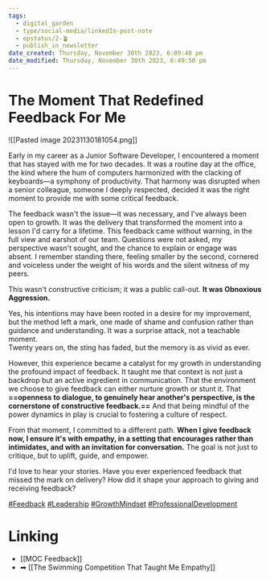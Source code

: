 ```yaml
---
tags:
  - digital_garden
  - type/social-media/linkedIn-post-note
  - epstatus/2-🪴
  - publish_in_newsletter
date_created: Thursday, November 30th 2023, 6:09:40 pm
date_modified: Thursday, November 30th 2023, 6:49:50 pm
---
```

# The Moment That Redefined Feedback For Me
![[Pasted image 20231130181054.png]]

Early in my career as a Junior Software Developer, I encountered a moment that has stayed with me for two decades. It was a routine day at the office, the kind where the hum of computers harmonized with the clacking of keyboards—a symphony of productivity. That harmony was disrupted when a senior colleague, someone I deeply respected, decided it was the right moment to provide me with some critical feedback.  
  
The feedback wasn't the issue—it was necessary, and I've always been open to growth. It was the delivery that transformed the moment into a lesson I'd carry for a lifetime. This feedback came without warning, in the full view and earshot of our team. Questions were not asked, my perspective wasn't sought, and the chance to explain or engage was absent. I remember standing there, feeling smaller by the second, cornered and voiceless under the weight of his words and the silent witness of my peers.  
  
This wasn't constructive criticism; it was a public call-out. **It was Obnoxious Aggression.**  
  
Yes, his intentions may have been rooted in a desire for my improvement, but the method left a mark, one made of shame and confusion rather than guidance and understanding. It was a surprise attack, not a teachable moment.  
Twenty years on, the sting has faded, but the memory is as vivid as ever.  
  
However, this experience became a catalyst for my growth in understanding the profound impact of feedback. It taught me that context is not just a backdrop but an active ingredient in communication. That the environment we choose to give feedback can either nurture growth or stunt it. That **==openness to dialogue, to genuinely hear another's perspective, is the cornerstone of constructive feedback.==** And that being mindful of the power dynamics in play is crucial to fostering a culture of respect.  
  
From that moment, I committed to a different path. **When I give feedback now, I ensure it's with empathy, in a setting that encourages rather than intimidates, and with an invitation for conversation.** The goal is not just to critique, but to uplift, guide, and empower.  
  
I'd love to hear your stories. Have you ever experienced feedback that missed the mark on delivery? How did it shape your approach to giving and receiving feedback?  
  
[#Feedback](https://www.linkedin.com/feed/hashtag/?keywords=feedback&highlightedUpdateUrns=urn%3Ali%3Aactivity%3A7133496322044637184) [#Leadership](https://www.linkedin.com/feed/hashtag/?keywords=leadership&highlightedUpdateUrns=urn%3Ali%3Aactivity%3A7133496322044637184) [#GrowthMindset](https://www.linkedin.com/feed/hashtag/?keywords=growthmindset&highlightedUpdateUrns=urn%3Ali%3Aactivity%3A7133496322044637184) [#ProfessionalDevelopment](https://www.linkedin.com/feed/hashtag/?keywords=professionaldevelopment&highlightedUpdateUrns=urn%3Ali%3Aactivity%3A7133496322044637184)

# Linking
+ [[MOC Feedback]]
+ ➡ [[The Swimming Competition That Taught Me Empathy]]

